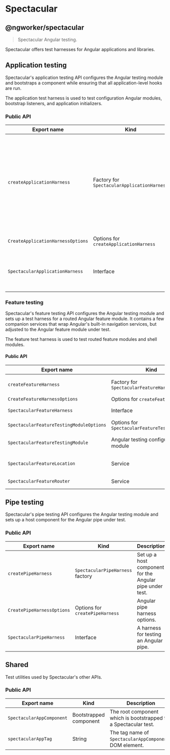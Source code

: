# Spectacular

## @ngworker/spectacular

> Spectacular Angular testing.

Spectacular offers test harnesses for Angular applications and libraries.

## Application testing

Spectacular's application testing API configures the Angular testing module and
bootstraps a component while ensuring that all application-level hooks are run.

The application test harness is used to test configuration Angular modules,
bootstrap listeners, and application initializers.

### Public API

| Export name                       | Kind                                        | Description                                                                                                                                                       |
| --------------------------------- | ------------------------------------------- | ----------------------------------------------------------------------------------------------------------------------------------------------------------------- |
| `createApplicationHarness`        | Factory for `SpectacularApplicationHarness` | Bootstrap a Spectacular application with the specified metadata. Useful to test configuration Angular modules, bootstrap listeners, and application initializers. |
| `CreateApplicationHarnessOptions` | Options for `createApplicationHarness`      | Application harness options.                                                                                                                                      |
| `SpectacularApplicationHarness`   | Interface                                   | A harness for testing application-level software artifacts.                                                                                                       |

### Feature testing

Spectacular's feature testing API configures the Angular testing module and sets
up a test harness for a routed Angular feature module. It contains a few
companion services that wrap Angular's built-in navigation services, but
adjusted to the Angular feature module under test.

The feature test harness is used to test routed feature modules and shell
modules.

#### Public API

| Export name                              | Kind                                          | Description                                                                                                                 |
| ---------------------------------------- | --------------------------------------------- | --------------------------------------------------------------------------------------------------------------------------- |
| `createFeatureHarness`                   | Factory for `SpectacularFeatureHarness`       | Configure `SpectacularFeatureTestingModule`, bootstrap `SpectacularAppComponent` and navigate to the default feature route. |
| `CreateFeatureHarnessOptions`            | Options for `createFeatureHarness`            | Feature harness options.                                                                                                    |
| `SpectacularFeatureHarness`              | Interface                                     | A harness for testing an Angular feature module.                                                                            |
| `SpectacularFeatureTestingModuleOptions` | Options for `SpectacularFeatureTestingModule` | Feature testing options for `SpectacularFeatureTestingModule.withFeature`.                                                  |
| `SpectacularFeatureTestingModule`        | Angular testing configuration module          | Configure the `RouterTestingModule` and provide Spectactular services for testing feature modules.                          |
| `SpectacularFeatureLocation`             | Service                                       | A subset of Angular's `Location` service adjusted to the Angular feature module under test.                                 |
| `SpectacularFeatureRouter`               | Service                                       | A subset of Angular's `Router` service adjusted to the Angular feature module under test.                                   |

## Pipe testing

Spectacular's pipe testing API configures the Angular testing module and sets up
a host component for the Angular pipe under test.

### Public API

| Export name                | Kind                             | Description                                              |
| -------------------------- | -------------------------------- | -------------------------------------------------------- |
| `createPipeHarness`        | `SpectacularPipeHarness` factory | Set up a host component for the Angular pipe under test. |
| `CreatePipeHarnessOptions` | Options for `createPipeHarness`  | Angular pipe harness options.                            |
| `SpectacularPipeHarness`   | Interface                        | A harness for testing an Angular pipe.                   |

## Shared

Test utilities used by Spectacular's other APIs.

### Public API

| Export name               | Kind                   | Description                                                      |
| ------------------------- | ---------------------- | ---------------------------------------------------------------- |
| `SpectacularAppComponent` | Bootstrapped component | The root component which is bootstrapped for a Spectacular test. |
| `spectacularAppTag`       | String                 | The tag name of `SpectacularAppComponent`s DOM element.          |
